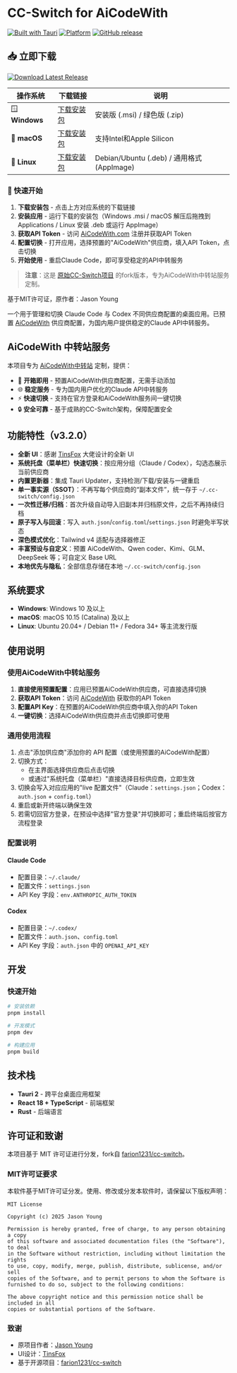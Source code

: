 # CC-Switch for AiCodeWith

[![Built with Tauri](https://img.shields.io/badge/built%20with-Tauri%202-orange.svg)](https://tauri.app/)
[![Platform](https://img.shields.io/badge/platform-Windows%20%7C%20macOS%20%7C%20Linux-lightgrey.svg)](https://github.com/Bianshumeng/aicodewith-cc-switch/releases)
[![GitHub release](https://img.shields.io/github/v/release/Bianshumeng/aicodewith-cc-switch)](https://github.com/Bianshumeng/aicodewith-cc-switch/releases/latest)

## 📥 立即下载

[![Download Latest Release](https://img.shields.io/badge/📥%20下载最新版本-v1.0.4-blue?style=for-the-badge)](https://github.com/Bianshumeng/aicodewith-cc-switch/releases)

| 操作系统 | 下载链接 | 说明 |
|---------|---------|------|
| 🪟 **Windows** | [下载安装包](https://github.com/Bianshumeng/aicodewith-cc-switch/releases) | 安装版 (.msi) / 绿色版 (.zip) |
| 🍎 **macOS** | [下载安装包](https://github.com/Bianshumeng/aicodewith-cc-switch/releases) | 支持Intel和Apple Silicon |
| 🐧 **Linux** | [下载安装包](https://github.com/Bianshumeng/aicodewith-cc-switch/releases) | Debian/Ubuntu (.deb) / 通用格式 (AppImage) |

### 🚀 快速开始

1. **下载安装包** - 点击上方对应系统的下载链接
2. **安装应用** - 运行下载的安装包（Windows .msi / macOS 解压后拖拽到Applications / Linux 安装 .deb 或运行 AppImage）
3. **获取API Token** - 访问 [AiCodeWith.com](https://aicodewith.com) 注册并获取API Token
4. **配置切换** - 打开应用，选择预置的"AiCodeWith"供应商，填入API Token，点击切换
5. **开始使用** - 重启Claude Code，即可享受稳定的API中转服务

> **注意**：这是 [原始CC-Switch项目](https://github.com/farion1231/cc-switch) 的fork版本，专为AiCodeWith中转站服务定制。

基于MIT许可证，原作者：Jason Young

一个用于管理和切换 Claude Code 与 Codex 不同供应商配置的桌面应用。已预置 [AiCodeWith](https://aicodewith.com/) 供应商配置，为国内用户提供稳定的Claude API中转服务。

## AiCodeWith 中转站服务

本项目专为 [AiCodeWith中转站](https://aicodewith.com/) 定制，提供：

- 🚀 **开箱即用** - 预置AiCodeWith供应商配置，无需手动添加
- 🌐 **稳定服务** - 专为国内用户优化的Claude API中转服务
- ⚡ **快速切换** - 支持在官方登录和AiCodeWith服务间一键切换
- 🔒 **安全可靠** - 基于成熟的CC-Switch架构，保障配置安全

## 功能特性（v3.2.0）

- **全新 UI**：感谢 [TinsFox](https://github.com/TinsFox) 大佬设计的全新 UI
- **系统托盘（菜单栏）快速切换**：按应用分组（Claude / Codex），勾选态展示当前供应商
- **内置更新器**：集成 Tauri Updater，支持检测/下载/安装与一键重启
- **单一事实源（SSOT）**：不再写每个供应商的“副本文件”，统一存于 `~/.cc-switch/config.json`
- **一次性迁移/归档**：首次升级自动导入旧副本并归档原文件，之后不再持续归档
- **原子写入与回滚**：写入 `auth.json`/`config.toml`/`settings.json` 时避免半写状态
- **深色模式优化**：Tailwind v4 适配与选择器修正
- **丰富预设与自定义**：预置 AiCodeWith、Qwen coder、Kimi、GLM、DeepSeek 等；可自定义 Base URL
- **本地优先与隐私**：全部信息存储在本地 `~/.cc-switch/config.json`

## 系统要求

- **Windows**: Windows 10 及以上
- **macOS**: macOS 10.15 (Catalina) 及以上
- **Linux**: Ubuntu 20.04+ / Debian 11+ / Fedora 34+ 等主流发行版

## 使用说明

### 使用AiCodeWith中转站服务

1. **直接使用预置配置**：应用已预置AiCodeWith供应商，可直接选择切换
2. **获取API Token**：访问 [AiCodeWith](https://aicodewith.com/) 获取你的API Token
3. **配置API Key**：在预置的AiCodeWith供应商中填入你的API Token
4. **一键切换**：选择AiCodeWith供应商并点击切换即可使用

### 通用使用流程

1. 点击"添加供应商"添加你的 API 配置（或使用预置的AiCodeWith配置）
2. 切换方式：
   - 在主界面选择供应商后点击切换
   - 或通过"系统托盘（菜单栏）"直接选择目标供应商，立即生效
3. 切换会写入对应应用的"live 配置文件"（Claude：`settings.json`；Codex：`auth.json` + `config.toml`）
4. 重启或新开终端以确保生效
5. 若需切回官方登录，在预设中选择"官方登录"并切换即可；重启终端后按官方流程登录

### 配置说明

#### Claude Code
- 配置目录：`~/.claude/`
- 配置文件：`settings.json`
- API Key 字段：`env.ANTHROPIC_AUTH_TOKEN`

#### Codex
- 配置目录：`~/.codex/`
- 配置文件：`auth.json`、`config.toml`
- API Key 字段：`auth.json` 中的 `OPENAI_API_KEY`

## 开发

### 快速开始

```bash
# 安装依赖
pnpm install

# 开发模式
pnpm dev

# 构建应用
pnpm build
```

## 技术栈

- **Tauri 2** - 跨平台桌面应用框架
- **React 18 + TypeScript** - 前端框架
- **Rust** - 后端语言

## 许可证和致谢

本项目基于 MIT 许可证进行分发，fork自 [farion1231/cc-switch](https://github.com/farion1231/cc-switch)。

### MIT许可证要求

本软件基于MIT许可证分发。使用、修改或分发本软件时，请保留以下版权声明：

```
MIT License

Copyright (c) 2025 Jason Young

Permission is hereby granted, free of charge, to any person obtaining a copy
of this software and associated documentation files (the "Software"), to deal
in the Software without restriction, including without limitation the rights
to use, copy, modify, merge, publish, distribute, sublicense, and/or sell
copies of the Software, and to permit persons to whom the Software is
furnished to do so, subject to the following conditions:

The above copyright notice and this permission notice shall be included in all
copies or substantial portions of the Software.
```

### 致谢

- 原项目作者：[Jason Young](https://github.com/farion1231)
- UI设计：[TinsFox](https://github.com/TinsFox)
- 基于开源项目：[farion1231/cc-switch](https://github.com/farion1231/cc-switch)
